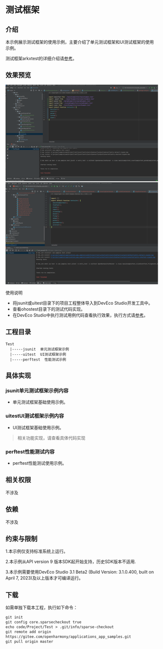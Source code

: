 # 测试框架
## 介绍 
本示例展示测试框架的使用示例，主要介绍了单元测试框架和UI测试框架的使用示例。

测试框架arkxtest的详细介绍请[参考](https://docs.openharmony.cn/pages/v5.1/zh-cn/application-dev/application-test/arkxtest-guidelines.md)。


## 效果预览

![](screenshots/1.png)
![](screenshots/3.png)


使用说明
- 将jsunit或uitest目录下的项目工程整体导入到DevEco Studio开发工具中。
- 查看ohostest目录下的测试代码实现。
- 在DevEco Studio中执行测试用例代码查看执行效果，执行方式请[参考](https://gitcode.com/openharmony/docs/blob/master/zh-cn/application-dev/application-test/arkxtest-guidelines.md)。

## 工程目录 

```
Test 
  |-----jsunit  单元测试框架示例
  |-----uitest  UI测试框架示例
  |-----perftest  性能测试示例
```

## 具体实现

### jsunit单元测试框架示例内容
-  单元测试框架基础使用示例。

### uitestUI测试框架示例内容

- UI测试框架基础使用示例。

>  相关功能实现，请查看具体代码实现

### perftest性能测试内容
-  perftest性能测试使用示例。

## 相关权限
不涉及

## 依赖
不涉及

## 约束与限制
1.本示例仅支持标准系统上运行。

2.本示例从API version 9 版本SDK起开始支持，历史SDK版本不适用. 

3.本示例需要使用DevEco Studio 3.1 Beta2 (Build Version: 3.1.0.400, built on April 7, 2023)及以上版本才可编译运行。

## 下载

如需单独下载本工程，执行如下命令：

```
git init
git config core.sparsecheckout true
echo code/Project/Test > .git/info/sparse-checkout
git remote add origin https://gitee.com/openharmony/applications_app_samples.git
git pull origin master
```
